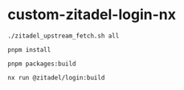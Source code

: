 # custom-zitadel-login-nx

```shell
./zitadel_upstream_fetch.sh all

pnpm install

pnpm packages:build

nx run @zitadel/login:build
```
